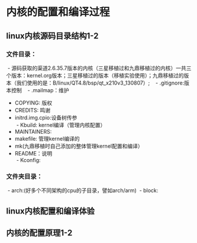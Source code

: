 # 内核的配置和编译过程  
## linux内核源码目录结构1-2  
### 文件目录：  
  - 源码获取的渠道2.6.35.7版本的内核（三星移植过和九鼎移植过的内核）一共三个版本：kernel.org版本；三星移植过的版本（移植实验使用）；九鼎移植过的版本（我们使用的是：B/linux/QT4.8/bsp/qt_x210v3_130807）;  
  - .gitignore:版本控制  
  - .mailmap：维护  
  - COPYING: 版权  
  - CREDITS: 鸣谢  
  - initrd.img.cpio:设备树传参  
  - Kbuild: kernel编译（管理内核配置）  
  - MAINTAINERS:   
  - makefile: 管理kernel编译的  
  - mk(九鼎移植时自己添加的整体管理kernel配置和编译）  
  - README：说明  
  - Kconfig: 
  
### 文件夹目录：  
  - arch:(好多个不同架构的cpu的子目录，譬如arch/arm)
  - block:
  
## linux内核配置和编译体验   
###     
## 内核的配置原理1-2      
  
